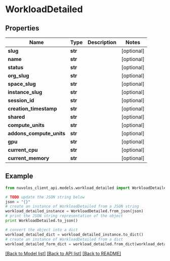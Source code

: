 # WorkloadDetailed


## Properties

Name | Type | Description | Notes
------------ | ------------- | ------------- | -------------
**slug** | **str** |  | [optional] 
**name** | **str** |  | [optional] 
**status** | **str** |  | [optional] 
**org_slug** | **str** |  | [optional] 
**space_slug** | **str** |  | [optional] 
**instance_slug** | **str** |  | [optional] 
**session_id** | **str** |  | [optional] 
**creation_timestamp** | **str** |  | [optional] 
**shared** | **str** |  | [optional] 
**compute_units** | **str** |  | [optional] 
**addons_compute_units** | **str** |  | [optional] 
**gpu** | **str** |  | [optional] 
**current_cpu** | **str** |  | [optional] 
**current_memory** | **str** |  | [optional] 

## Example

```python
from nuvolos_client_api.models.workload_detailed import WorkloadDetailed

# TODO update the JSON string below
json = "{}"
# create an instance of WorkloadDetailed from a JSON string
workload_detailed_instance = WorkloadDetailed.from_json(json)
# print the JSON string representation of the object
print WorkloadDetailed.to_json()

# convert the object into a dict
workload_detailed_dict = workload_detailed_instance.to_dict()
# create an instance of WorkloadDetailed from a dict
workload_detailed_form_dict = workload_detailed.from_dict(workload_detailed_dict)
```
[[Back to Model list]](../README.md#documentation-for-models) [[Back to API list]](../README.md#documentation-for-api-endpoints) [[Back to README]](../README.md)


